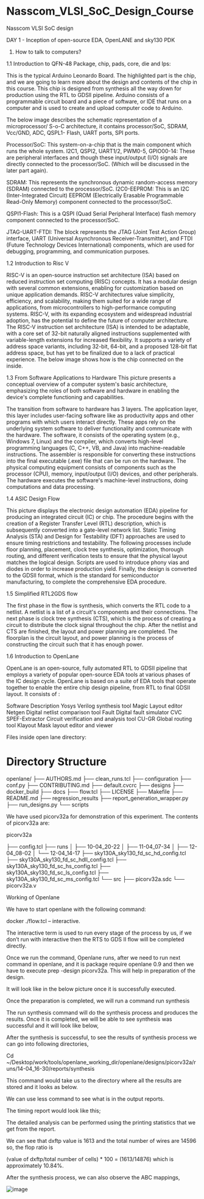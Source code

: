 # Nasscom_VLSI_SoC_Design_Course
Nasscom VLSI SoC design

DAY 1 - Inception of open-source EDA, OpenLANE and sky130 PDK

1.	How to talk to computers?

1.1 Introduction to QFN-48 Package, chip, pads, core, die and Ips: 

This is the typical Arduino Leonardo Board. The highlighted part is the chip, and we are going to learn more about the design and contents of the chip in this course. This chip is designed from synthesis all the way down for production using the RTL to GDSll pipeline. Arduino consists of a programmable circuit board and a piece of software, or IDE that runs on a computer and is used to create and upload computer code to Arduino. 

 


The below image describes the schematic representation of a microprocessor/ S-o-C architecture, it contains processor/SoC, SDRAM, Vcc/GND, ADC, QSPL1- Flash, UART ports, SPI ports. 

Processor/SoC: This system-on-a-chip that is the main component which runs the whole system. 
I2C1, QSPI2, UART1/2, PWM0-5, GPIO00-14: These are peripheral interfaces and though these input/output (I/O) signals are directly connected to the processor/SoC. (Which will be discussed in the later part again). 

SDRAM: This represents the synchronous dynamic random-access memory (SDRAM) connected to the processor/SoC.
I2C0-EEPROM: This is an I2C (Inter-Integrated Circuit) EEPROM (Electrically Erasable Programmable Read-Only Memory) component connected to the processor/SoC.

QSPI1-Flash: This is a QSPI (Quad Serial Peripheral Interface) flash memory component connected to the processor/SoC.

JTAG-UART-FTDI: The block represents the JTAG (Joint Test Action Group) interface, UART (Universal Asynchronous Receiver-Transmitter), and FTDI (Future Technology Devices International) components, which are used for debugging, programming, and communication purposes.



 



1.2	Introduction to Risc V 

RISC-V is an open-source instruction set architecture (ISA) based on reduced instruction set computing (RISC) concepts. It has a modular design with several common extensions, enabling for customization based on unique application demands. RISC-V architectures value simplicity, efficiency, and scalability, making them suited for a wide range of applications, from microcontrollers to high-performance computing systems. RISC-V, with its expanding ecosystem and widespread industrial adoption, has the potential to define the future of computer architecture.  The RISC-V instruction set architecture (ISA) is intended to be adaptable, with a core set of 32-bit naturally aligned instructions supplemented with variable-length extensions for increased flexibility. It supports a variety of address space variants, including 32-bit, 64-bit, and a proposed 128-bit flat address space, but has yet to be finalized due to a lack of practical experience.
The below image shows how is the chip connected on the inside. 

 


1.3	From Software Applications to Hardware
This picture presents a conceptual overview of a computer system's basic architecture, emphasizing the roles of both software and hardware in enabling the device's complete functioning and capabilities.


 


The transition from software to hardware has 3 layers. The application layer, this layer includes user-facing software like as productivity apps and other programs with which users interact directly. These apps rely on the underlying system software to deliver functionality and communicate with the hardware.
The software, it consists of the operating system (e.g., Windows 7, Linux) and the compiler, which converts high-level programming languages (C, C++, VB, and Java) into machine-readable instructions.  The assembler is responsible for converting these instructions into the final executable (.exe) file that can be run on the hardware.  The physical computing equipment consists of components such as the processor (CPU), memory, input/output (I/O) devices, and other peripherals. The hardware executes the software's machine-level instructions, doing computations and data processing.












1.4	ASIC Design Flow

 

This picture displays the electronic design automation (EDA) pipeline for producing an integrated circuit (IC) or chip. The procedure begins with the creation of a Register Transfer Level (RTL) description, which is subsequently converted into a gate-level network list. Static Timing Analysis (STA) and Design for Testability (DFT) approaches are used to ensure timing restrictions and testability. The following processes include floor planning, placement, clock tree synthesis, optimization, thorough routing, and different verification tests to ensure that the physical layout matches the logical design. Scripts are used to introduce phony vias and diodes in order to increase production yield. Finally, the design is converted to the GDSII format, which is the standard for semiconductor manufacturing, to complete the comprehensive EDA procedure.

1.5	Simplified RTL2GDS flow

The first phase in the flow is synthesis, which converts the RTL code to a netlist. A netlist is a list of a circuit's components and their connections. The next phase is clock tree synthesis (CTS), which is the process of creating a circuit to distribute the clock signal throughout the chip. After the netlist and CTS are finished, the layout and power planning are completed. The floorplan is the circuit layout, and power planning is the process of constructing the circuit such that it has enough power.


 





1.6	Introduction to OpenLane 

OpenLane is an open-source, fully automated RTL to GDSII pipeline that employs a variety of popular open-source EDA tools at various phases of the IC design cycle. OpenLane is based on a suite of EDA tools that operate together to enable the entire chip design pipeline, from RTL to final GDSII layout. It consists of : 

Software	Description
Yosys	Verilog synthesis tool
Magic	Layout editor
Netgen	Digital netlist comparison tool
Fault	Digital fault simulator
CVC SPEF-Extractor	Circuit verification and analysis tool
CU-GR	Global routing tool
Klayout	Mask layout editor and viewer



Files inside open lane directory: 

# Directory Structure
openlane/
├── AUTHORS.md
├── clean_runs.tcl
├── configuration
├── conf.py
├── CONTRIBUTING.md
├── default.cvcrc
├── designs
├── docker_build
├── docs
├── flow.tcl
├── LICENSE
├── Makefile
├── README.md
├── regression_results
├── report_generation_wrapper.py
├── run_designs.py
└── scripts


We have used picorv32a for demonstration of this experiment. The contents of picorv32a are: 

picorv32a

├── config.tcl
├── runs
│   ├── 10-04_20-22
│   ├── 11-04_07-34
│   ├── 12-04_08-02
│   └── 12-04_14-17
├── sky130A_sky130_fd_sc_hd_config.tcl
├── sky130A_sky130_fd_sc_hdll_config.tcl
├── sky130A_sky130_fd_sc_hs_config.tcl
├── sky130A_sky130_fd_sc_ls_config.tcl
├── sky130A_sky130_fd_sc_ms_config.tcl
└── src
    ├── picorv32a.sdc
    └── picorv32a.v


Working of Openlane 


We have to start openlane with the following command: 

docker ./flow.tcl – interactive.  

The interactive term is used to run every stage of the process by us, if we don’t run with interactive then the RTS to GDS II flow will be completed directly. 

Once we run the command, Openlane runs, after we need to run next command in openlane, and it is package require openlane 0.9 and then we have to execute prep -design picorv32a. This will help in preparation of the design. 

It will look like in the below picture once it is successfully executed. 
 

Once the preparation is completed, we will run a command run synthesis
 


The run synthesis command will do the synthesis process and produces the results. Once it is completed, we will be able to see synthesis was successful and it will look like below, 

 


After the synthesis is successful, to see the results of synthesis process we can go into following directories, 

Cd ~/Desktop/work/tools/openlane_working_dir/openlane/designs/picorv32a/runs/14-04_16-30/reports/synthesis 

This command would take us to the directory where all the results are stored and it looks as below. 
 

We can use less command to see what is in the output reports. 

The timing report would look like this; 

 

The detailed analysis can be performed using the printing statistics that we get from the report. 

 

We can see that dxftp value is 1613 and the total number of wires are 14596 so, the flop ratio is 

(value of dxftp/total number of cells) * 100 = (1613/14876) which is approximately 10.84%. 

After the synthesis process, we can also observe the ABC mappings, 

 
![image](https://github.com/RSMadhuri66/Nasscom_VLSI_SoC_Design_Course/assets/153620454/b50abcf8-c4fc-4c8e-8936-83500b8e0ba3)
